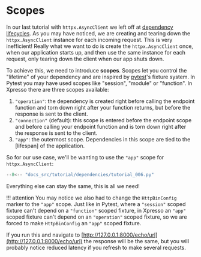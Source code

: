 
# Scopes

In our last tutorial with `httpx.AsyncClient` we left off at [dependency lifecycles].
As you may have noticed, we are creating and tearing down the `httpx.AsyncClient` instance for each incoming request.
This is very inefficient!
Really what we want to do is create the `httpx.AsyncClient` once, when our application starts up, and then use the same instance for each request, only tearing down the client when our app shuts down.

To achieve this, we need to introduce **scopes**.
Scopes let you control the "lifetime" of your dependency and are inspired by [pytest]'s fixture system.
In Pytest you may have used scopes like "session", "module" or "function".
In Xpresso there are three scopes available:

1. `"operation"`: the dependency is created right before calling the endpoint function and torn down right after your function returns, but before the response is sent to the client.
1. `"connection"` (default): this scope is entered before the endpoint scope and before calling your endpoint function and is torn down right after the response is sent to the client.
1. `"app"`: the outermost scope. Dependencies in this scope are tied to the [lifespan] of the application.

So for our use case, we'll be wanting to use the `"app"` scope for `httpx.AsyncClient`:

```python hl_lines="18 27"
--8<-- "docs_src/tutorial/dependencies/tutorial_006.py"
```

Everything else can stay the same, this is all we need!

!!! attention
    You may notice we also had to change the `HttpBinConfig` marker to the `"app"` scope.
    Just like in Pytest, where a `"session"` scoped fixture can't depend on a `"function"` scoped fixture, in Xpresso an `"app"` scoped fixture can't depend on an `"operation"` scoped fixture, so we are forced to make `HttpBinConfig` an `"app"` scoped fixture.

If you run this and navigate to [http://127.0.0.1:8000/echo/url](http://127.0.0.1:8000/echo/url) the response will be the same, but you will probably notice reduced latency if you refresh to make several requests.

[pytest]: https://docs.pytest.org/en/6.2.x/fixture.html
[dependency lifecycles]: lifecycle.md
